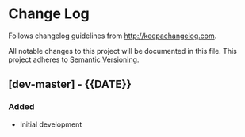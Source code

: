 Change Log
==========

Follows changelog guidelines from <http://keepachangelog.com>.

All notable changes to this project will be documented in this file.
This project adheres to [Semantic Versioning](http://semver.org/).

[dev-master] - {{DATE}}
---------------------

### Added
- Initial development
